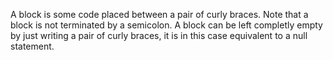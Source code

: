 A block is some code placed between a pair of curly braces. Note that a block is not terminated by a semicolon. A block can be left completly empty by just writing a pair of curly braces, it is in this case equivalent to a null statement.
